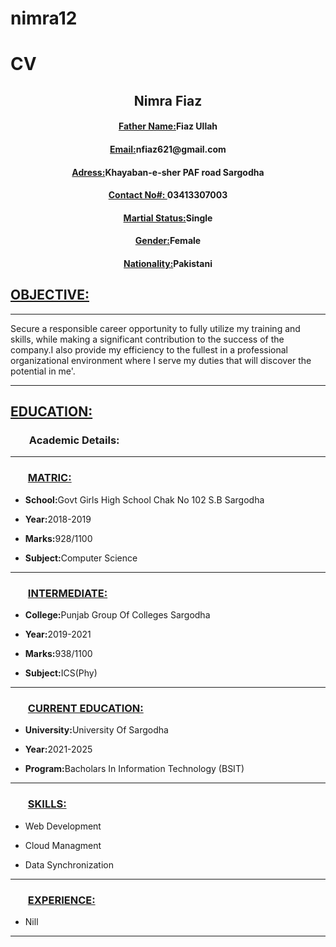 # nimra12
<html>
<head><title>HTML-CV</title></head>
<body>
<h1>CV</h1>
<center> <p><h2>Nimra Fiaz</h2></p>
<p><h4><u>Father Name:</u>Fiaz Ullah</h4></p>
<p><h4><u>Email:</u>nfiaz621@gmail.com</p></h4>
<p><h4><u>Adress:</u>Khayaban-e-sher PAF road Sargodha</p></h4>
<p><h4><u>Contact No#: </u>03413307003</p></h4>
<h4><u>Martial Status:</u>Single</p></h4>
<h4><p><u>Gender:</u>Female</p></h4>
<h4><p><u>Nationality:</u>Pakistani</p></h4>
</center>
<h2><u>OBJECTIVE:</u></h2>
<hr>
<p>Secure a responsible career opportunity to fully utilize my training and skills,
while making a significant contribution to the success of the company.I also provide 
my efficiency to the fullest in a professional organizational environment where I serve
my duties that will discover the potential in me'.
</p>
<hr>
<p><h2><u>EDUCATION:</u></h2></p>
<legend><strong><h3><ul style=circle>Academic Details:</h3></strong></legend>
<hr>
<h3><u><ul style =circle>MATRIC:</u></h3>
<p><b><ul><li>School:</b>Govt Girls High School Chak No 102 S.B Sargodha</li></p>
<p><b><li>Year:</b>2018-2019</li></p>
<p></p><b><li>Marks:</b>928/1100</li></p>
<p><b><li>Subject:</b>Computer Science</li></ul></p>
<hr>
<p><h3><u><ul style=circle>INTERMEDIATE:</u></h3></p>
<p><b><ul><li>College:</b>Punjab Group Of Colleges Sargodha</p></li>
<p><b><li>Year:</b>2019-2021</p></li>
<p><b><li>Marks:</b>938/1100</p></li>
<p><b><li>Subject:</b>ICS(Phy)</li></ul></p>

<hr>
<p><h3><u><ul style=circle>CURRENT  EDUCATION:</u></h3></p>
<p><b><ul><li>University:</b>University Of Sargodha</li></p>
<p><b><li>Year:</b>2021-2025</li></p>
<p><b><li>Program:</b>Bacholars In Information Technology (BSIT)</li></ul></p>
<hr>
<p><h3><u><ul style=circle>SKILLS:</u></h3></p>
<p><ul><li>Web Development</li></p>
<p><li>Cloud Managment</li></p>
<p><li>Data Synchronization</li></ul></p>
<hr>
<h3><u><ul style=circle>EXPERIENCE:</u></h3></p>
<p><ul><li>Nill</li></ul></p>
<hr>

</body>
</html>
